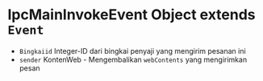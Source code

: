 # IpcMainInvokeEvent Object extends `Event`

* `Bingkaiid` Integer-ID dari bingkai penyaji yang mengirim pesanan ini
* `sender` KontenWeb - Mengembalikan `webContents` yang mengirimkan pesan

